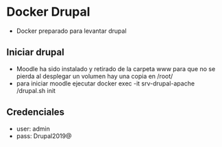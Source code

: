 # Docker Drupal

* Docker preparado para levantar drupal

## Iniciar drupal
* Moodle ha sido instalado y retirado de la carpeta www para que no se pierda al desplegar un volumen hay una copia en /root/
* para iniciar moodle ejecutar docker exec -it srv-drupal-apache /drupal.sh init

## Credenciales
* user: admin
* pass: Drupal2019@